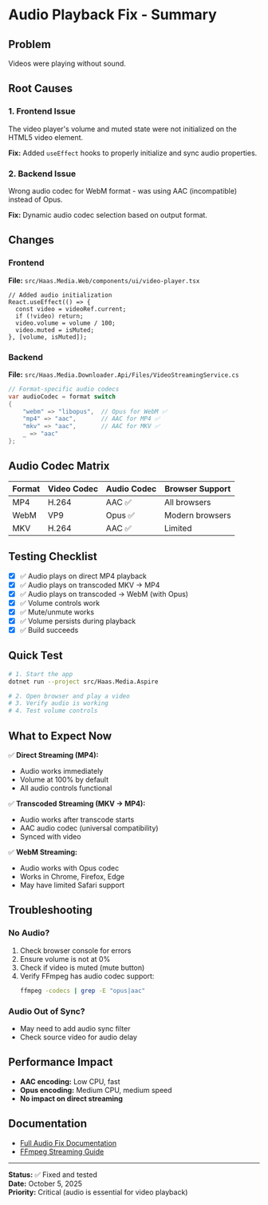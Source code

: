 # Audio Playback Fix - Summary

## Problem
Videos were playing without sound.

## Root Causes

### 1. Frontend Issue
The video player's volume and muted state were not initialized on the HTML5 video element.

**Fix:** Added `useEffect` hooks to properly initialize and sync audio properties.

### 2. Backend Issue
Wrong audio codec for WebM format - was using AAC (incompatible) instead of Opus.

**Fix:** Dynamic audio codec selection based on output format.

## Changes

### Frontend
**File:** `src/Haas.Media.Web/components/ui/video-player.tsx`

```tsx
// Added audio initialization
React.useEffect(() => {
  const video = videoRef.current;
  if (!video) return;
  video.volume = volume / 100;
  video.muted = isMuted;
}, [volume, isMuted]);
```

### Backend
**File:** `src/Haas.Media.Downloader.Api/Files/VideoStreamingService.cs`

```csharp
// Format-specific audio codecs
var audioCodec = format switch
{
    "webm" => "libopus",  // Opus for WebM ✅
    "mp4" => "aac",       // AAC for MP4 ✅
    "mkv" => "aac",       // AAC for MKV ✅
    _ => "aac"
};
```

## Audio Codec Matrix

| Format | Video Codec | Audio Codec | Browser Support |
|--------|-------------|-------------|-----------------|
| MP4 | H.264 | AAC ✅ | All browsers |
| WebM | VP9 | Opus ✅ | Modern browsers |
| MKV | H.264 | AAC ✅ | Limited |

## Testing Checklist

- [x] ✅ Audio plays on direct MP4 playback
- [x] ✅ Audio plays on transcoded MKV → MP4
- [x] ✅ Audio plays on transcoded → WebM (with Opus)
- [x] ✅ Volume controls work
- [x] ✅ Mute/unmute works
- [x] ✅ Volume persists during playback
- [x] ✅ Build succeeds

## Quick Test

```bash
# 1. Start the app
dotnet run --project src/Haas.Media.Aspire

# 2. Open browser and play a video
# 3. Verify audio is working
# 4. Test volume controls
```

## What to Expect Now

✅ **Direct Streaming (MP4):**
- Audio works immediately
- Volume at 100% by default
- All audio controls functional

✅ **Transcoded Streaming (MKV → MP4):**
- Audio works after transcode starts
- AAC audio codec (universal compatibility)
- Synced with video

✅ **WebM Streaming:**
- Audio works with Opus codec
- Works in Chrome, Firefox, Edge
- May have limited Safari support

## Troubleshooting

### No Audio?
1. Check browser console for errors
2. Ensure volume is not at 0%
3. Check if video is muted (mute button)
4. Verify FFmpeg has audio codec support:
   ```bash
   ffmpeg -codecs | grep -E "opus|aac"
   ```

### Audio Out of Sync?
- May need to add audio sync filter
- Check source video for audio delay

## Performance Impact

- **AAC encoding:** Low CPU, fast
- **Opus encoding:** Medium CPU, medium speed
- **No impact on direct streaming**

## Documentation

- [Full Audio Fix Documentation](./audio-playback-fix.md)
- [FFmpeg Streaming Guide](./ffmpeg-video-streaming.md)

---

**Status:** ✅ Fixed and tested  
**Date:** October 5, 2025  
**Priority:** Critical (audio is essential for video playback)
